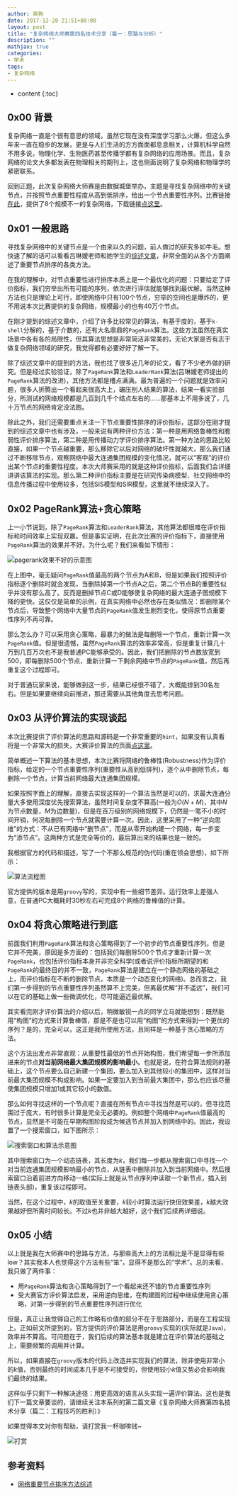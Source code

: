```yaml
---
author: 宾狗
date: 2017-12-28 21:51+08:00
layout: post
title: "复杂网络大师赛第四名技术分享（篇一：思路与分析）"
description: ""
mathjax: true
categories:
- 学术
tags:
- 复杂网络
---
```


* content
{:toc}

## 0x00 背景

复杂网络一直是个很有意思的领域，虽然它现在没有深度学习那么火爆，但这么多年来一直在稳步的发展，更是与人们生活的方方面面都息息相关，计算机科学自然不用多说，物理化学、生物医药甚至传播学都有复杂网络的应用场景。而且，复杂网络的论文大多都发表在物理相关的期刊上，这也侧面说明了复杂网络和物理学的紧密联系。






<!--more-->

回到正题，此次复杂网络大师赛是由数据城堡举办，主题是寻找复杂网络中的关键节点，并按照节点重要性程度从高到低排序，给出一个节点重要性序列。比赛链接[在此](http://www.dcjingsai.com/common/cmpt/%E5%A4%A7%E5%B8%88%E8%B5%9B_%E7%AB%9E%E8%B5%9B%E4%BF%A1%E6%81%AF.html)，提供了8个规模不一的复杂网络，下载链接[点这里](https://pan.baidu.com/s/1o8abtto)。

## 0x01 一般思路

寻找复杂网络中的关键节点是一个由来以久的问题，前人做过的研究多如牛毛。想快速了解的话可以看看吕琳嫒老师和她学生的[综述文章](http://shixun.bs.ecnu.edu.cn/uploads/soft/140414/1-1404140TS9.pdf)，非常全面的从各个方面阐述了重要节点排序的各类方法。

在我的理解中，对节点重要性进行排序本质上是一个最优化的问题：只要给定了评价指标，我们穷举出所有可能的序列，依次进行评估就能够找到最优解。当然这种方法也只是理论上可行，即使网络中只有100个节点，穷举的空间也是爆炸的，更不用说本次比赛提供的复杂网络，规模最小的也有40万个节点。

在刚才提到的综述文章中，介绍了许多比较常见的算法，有基于度的，基于`k-shell`分解的，基于介数的，还有大名鼎鼎的`PageRank`算法。这些方法虽然在真实场景中各有各的局限性，但其算法思想是非常简洁非常美的，无论大家是否有志于做复杂网络领域的研究，我觉得都有必要好好了解一下。

除了综述文章中的提到的方法，我也找了很多近几年的论文，看了不少老外做的研究。但是经过实验验证，除了`PageRank`算法和`LeaderRank`算法(吕琳嫒老师提出的`PageRank`算法的改进)，其他方法都是槽点满满。最为普遍的一个问题就是效率问题，很多人折腾出一个看起来很高大上，碾压别人结果的算法，结果一看实验部分，所测试的网络规模都是几百到几千个结点左右的……那基本上不用多说了，几十万节点的网络肯定没法跑。

除此之外，我们还需要重点关注一下节点重要性排序的评价指标，这部分在刚才提到的综述文章中也有涉及，一般来说有两种评价方法：第一种是用网络鲁棒性和脆弱性评价排序算法，第二种是用传播动力学评价排序算法。第一种方法的思路比较直接，如果一个节点越重要，那么移除它以后对网络的破坏性就越大，那么我们通过不断移除节点，观察网络中最大连通集团规模的变化情况，就可以“客观”的评价出某个节点的重要性程度。本次大师赛采用的就是这种评价指标，后面我们会详细讲讲该算法的实现。那么第二种评价指标主要是在研究传染病模型、社交网络中的信息传播过程中使用较多，包括SIS模型和SIR模型，这里就不继续深入了。

## 0x02 PageRank算法+贪心策略

上一小节说到，除了`PageRank`算法和`LeaderRank`算法，其他算法都很难在评价指标和时间效率上实现双赢。但是事实证明，在此次比赛的评价指标下，直接使用`PageRank`算法的效果并不好。为什么呢？我们来看如下情形：

![pagerank效果不好的示意图](http://ac-cf2bfs1v.clouddn.com/21fa5e851f889d6c1fa9.png)

在上图中，毫无疑问`PageRank`值最高的两个节点为A和B，但是如果我们按照评价指标逐个删除时就会发现，当删除掉第一个节点A之后，第二个节点B的重要性似乎并没有那么高了。反而是删掉节点C或D能够使复杂网络的最大连通子图规模下降的更快。这仅仅是简单的示例，在真实网络中必然也存在类似情况：即删除某个节点后，导致整个网络中大量节点的`PageRank`值发生剧烈变化，使得原节点重要性序列不再可靠。

那么怎么办？可以采用贪心策略，最暴力的做法是每删除一个节点，重新计算一次`PageRank`值。但是很遗憾，虽然`PageRank`算法的效率非常高，但是重复计算几十万到几百万次也不是我普通PC能够承受的。因此，我们把删除的节点数放宽到500，即每删除500个节点，重新计算一下剩余网络中节点的`PageRank`值，然后再重复这个过程即可。

对于普通玩家来说，能够做到这一步，结果已经很不错了，大概能排到30名左右。但是如果要继续向前推进，那还需要从其他角度去思考问题。

## 0x03 从评价算法的实现谈起

本次比赛提供了评价算法的思路和源码是一个非常重要的`hint`，如果没有认真看将是一个非常大的损失，大赛评价算法的页面[点这里](http://share.pkbigdata.com/ID.4407/Master_algorithm)。

简单概述一下算法的基本思想，本次比赛将网络的鲁棒性(Robustness)作为评价指标，给定的一个节点重要性序列(重要性从高到低排列)，逐个从中删除节点，每删除一个节点，计算当前网络最大连通集团规模。

如果按照字面上的理解，直接去实现这样的一个算法当然是可以的，求最大连通分量大多使用深度优先搜索算法，虽然时间复杂度不算高(一般为$O(N+M)$，其中$N$为节点数量，$M$为边数量)，但是在百万级别的网络规模下，仍然是一笔不小的时间开销，何况每删除一个节点就需要计算一次。因此，这里采用了一种“逆向思维”的方式：不从已有网络中“删节点”，而是从零开始构建一个网络，每一步变为“添节点”。这两种方式是完全等价的，最后算出来的结果也是一致的。

我根据官方的代码和描述，写了一个不那么规范的伪代码(重在领会思想)，如下所示：

![算法流程图](http://ac-cf2bfs1v.clouddn.com/7b22c26c9c2a5bcc4bf4.PNG)

官方提供的版本是用`groovy`写的，实现中有一些细节差异。运行效率上差强人意，在普通PC大概耗时30秒左右可完成8个网络的鲁棒值的计算。

## 0x04 将贪心策略进行到底

前面我们利用`PageRank`算法和贪心策略得到了一个初步的节点重要性序列。但是它并不完美，原因是多方面的：包括我们每删除500个节点才重新计算一次`PageRank`，也包括评价指标本身并非完全科学(或者说评价指标所期望的和`PageRank`的最终目的并不一致，`PageRank`算法是建立在一个静态网络的基础之上，而评价指标在不断的删除节点，本质是一个动态变化的网络)。总而言之，我们第一步得到的节点重要性序列虽然算不上完美，但离最优解“并不遥远”，我们可以在它的基础上做一些微调优化，尽可能逼近最优解。

其实看完刚才评价算法的介绍以后，稍微敏锐一点的同学立马就能想到：既然能用“构图”的方式来计算鲁棒值，那是不是也可以用“构图”的方式来得到一个更优的序列？是的，完全可以，这正是我所使用方法，且同样是一种基于贪心策略的方法。

这个方法出发点非常直观：从重要性最低的节点开始构图，我们希望每一步所添加进来的节点**对当前网络最大集团规模的影响最小**。也就是说，在符合算法规则的基础上，这个节点要么自己新建一个集团，要么加入到其他较小的集团中，这样对当前最大集团规模不构成影响。如果一定要加入到当前最大集团中，那么也应该尽量使集团规模只增加1或其它较小的数值。

那么如何寻找这样的一个节点呢？直接在所有节点中寻找当然是可以的，但寻找范围过于庞大，有时很多计算是完全无必要的。例如整个网络中`PageRank`值最高的节点，显然是不可能在早期构图阶段成为候选节点并加入到网络中的。因此，我设置了一个搜索窗口，如下图所示：

![搜索窗口和算法示意图](http://ac-cf2bfs1v.clouddn.com/a21873ee2c2674b6340e.png)

其中搜索窗口为一个动态链表，其长度为$k$，我们每一步都从搜索窗口中寻找一个对当前连通集团规模影响最小的节点，从链表中删除并加入到当前网络中。然后搜索窗口沿着前进方向移动一格(实际上就是从节点序列中读取一个新节点，插入到链表头部)，重复该过程即可。

当然，在这个过程中，$k$的取值至关重要，$k$较小时算法运行快但效果差，$k$越大效果越好但所需时间较长。不过$k$也并非越大越好，这个我们后续再详细说。

<!--对本次比赛所提供的8个网络来说，$k$取值在10万左右可以得到较好的结果，再大的话效果反而下降。-->

## 0x05 小结

以上就是我在大师赛中的思路与方法，与那些高大上的方法相比是不是显得有些low？其实我本人也觉得这个方法有些“笨”，显得不是那么的“学术”。总的来看，我只做了两件事：

- 用`PageRank`算法和贪心策略得到了一个看起来还不错的节点重要性序列
- 受大赛官方评价算法启发，采用逆向思维，在构建图的过程中继续使用贪心策略，对第一步得到的节点重要性序列进行优化

但是，真正让我觉得自己的工作略有价值的部分不在于思路部分，而是在工程实现上。正如前文所提到的，官方提供的评价算法是用`groovy`实现的(实际就是`Java`)，效率并不算高。可问题在于，我们后续的算法基本就是建立在评价算法的基础之上，需要频繁的调用并计算。

所以，如果直接在`groovy`版本的代码上改造并实现我们的算法，除非使用非常小的$k$值，否则最终的时间成本几乎是不可接受的，但使用较小$k$值又势必会影响我们最终的结果。

这样似乎只剩下一种解决途径：用更高效的语言从头实现一遍评价算法。这也是我们下一篇文章要谈的，请继续关注本系列的第二篇文章《复杂网络大师赛第四名技术分享（篇二：工程技巧的胜利）》

如果觉得本文对你有帮助，请打赏我一杯咖啡钱~

![打赏](http://ac-cf2bfs1v.clouddn.com/bf93ca21e51fb4b0e7ca.png)

## 参考资料

- [网络重要节点排序方法综述](https://www.researchgate.net/publication/310793577_wangluozhongyaojiedianpaixufangfazongshu)